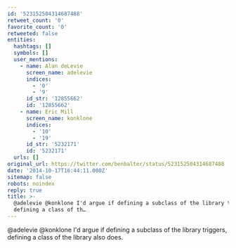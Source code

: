 ```yaml
---
id: '523152504314687488'
retweet_count: '0'
favorite_count: '0'
retweeted: false
entities:
  hashtags: []
  symbols: []
  user_mentions:
    - name: Alan deLevie
      screen_name: adelevie
      indices:
        - '0'
        - '9'
      id_str: '12855662'
      id: '12855662'
    - name: Eric Mill
      screen_name: konklone
      indices:
        - '10'
        - '19'
      id_str: '5232171'
      id: '5232171'
  urls: []
original_url: https://twitter.com/benbalter/status/523152504314687488
date: '2014-10-17T16:44:11.000Z'
sitemap: false
robots: noindex
reply: true
title: >-
  @adelevie @konklone I'd argue if defining a subclass of the library triggers,
  defining a class of th…
---
```


@adelevie @konklone I'd argue if defining a subclass of the library triggers, defining a class of the library also does.